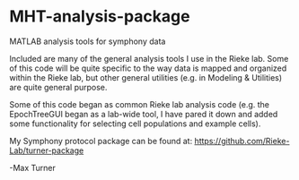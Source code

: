 # MHT-analysis-package
MATLAB analysis tools for symphony data

Included are many of the general analysis tools I use in the Rieke lab. Some of this code will be quite specific to the way data is mapped and organized within the Rieke lab, but other general utilities (e.g. in Modeling & Utilities) are quite general purpose.

Some of this code began as common Rieke lab analysis code (e.g. the EpochTreeGUI began as a lab-wide tool, I have pared it down and added some functionality for selecting cell populations and example cells).

My Symphony protocol package can be found at:
https://github.com/Rieke-Lab/turner-package

-Max Turner
